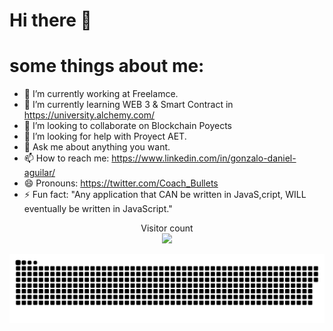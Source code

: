 # Hi there 👋 #

# some things about me:

- 🔭 I’m currently working at Freelamce.
- 🌱 I’m currently learning WEB 3 & Smart Contract in https://university.alchemy.com/
- 👯 I’m looking to collaborate on Blockchain Poyects
- 🤔 I’m looking for help with Proyect AET.
- 💬 Ask me about anything you want.
- 📫 How to reach me: https://www.linkedin.com/in/gonzalo-daniel-aguilar/
- 😄 Pronouns: https://twitter.com/Coach_Bullets
- ⚡ Fun fact: "Any application that CAN be written in JavaS,cript, WILL eventually be written in JavaScript."
<p align="center"> 
  Visitor count<br>
  <img src="https://profile-counter.glitch.me/daweedkob/count.svg" />
</p>
<a href=#><img src="contributions.svg"></a>
